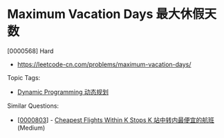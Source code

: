 # Maximum Vacation Days 最大休假天数

[0000568] Hard

- https://leetcode-cn.com/problems/maximum-vacation-days/

Topic Tags:

- [Dynamic Programming 动态规划](https://leetcode-cn.com/tag/dynamic-programming/)

Similar Questions:

- [[0000803](https://leetcode-cn.com/problems/cheapest-flights-within-k-stops/)] - [Cheapest Flights Within K Stops K 站中转内最便宜的航班](./0000803.cheapest-flights-within-k-stops.md) (Medium)
